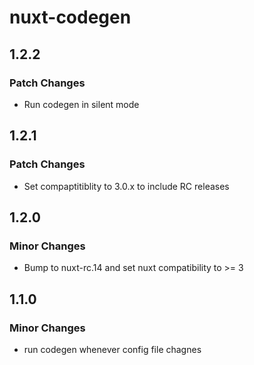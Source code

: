 # nuxt-codegen

## 1.2.2

### Patch Changes

- Run codegen in silent mode

## 1.2.1

### Patch Changes

- Set compaptitiblity to 3.0.x to include RC releases

## 1.2.0

### Minor Changes

- Bump to nuxt-rc.14 and set nuxt compatibility to >= 3

## 1.1.0

### Minor Changes

- run codegen whenever config file chagnes
